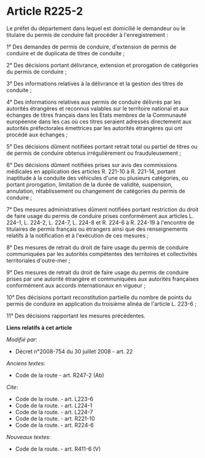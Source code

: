 # Article R225-2

Le préfet du département dans lequel est domicilié le demandeur ou le titulaire du permis de conduire fait procéder à
l'enregistrement : 

1° Des demandes de permis de conduire, d'extension de permis de conduire et de duplicata de titres de conduite ; 

2° Des décisions portant délivrance, extension et prorogation de catégories du permis de conduire ; 

3° Des informations relatives à la délivrance et la gestion des titres de conduite ; 

4° Des informations relatives aux permis de conduire délivrés par les autorités étrangères et reconnus valables sur le
territoire national et aux échanges de titres français dans les Etats membres de la Communauté européenne dans les cas où ces
titres seraient adressés directement aux autorités préfectorales émettrices par les autorités étrangères qui ont procédé aux
échanges ; 

5° Des décisions dûment notifiées portant retrait total ou partiel de titres ou de permis de conduire obtenus irrégulièrement
ou frauduleusement ; 

6° Des décisions dûment notifiées prises sur avis des commissions médicales en application des articles R. 221-10 à R.
221-14, portant inaptitude à la conduite des véhicules d'une ou plusieurs catégories, ou portant prorogation, limitation de
la durée de validité, suspension, annulation, rétablissement ou changement de catégories du permis de conduire ; 

7° Des mesures administratives dûment notifiées portant restriction du droit de faire usage du permis de conduire prises
conformément aux articles L. 224-1, L. 224-2, L. 224-7, L. 224-8 et R. 224-6 à R. 224-19 à l'encontre de titulaires de permis
français ou étrangers ainsi que des renseignements relatifs à la notification et à l'exécution de ces mesures ; 

8° Des mesures de retrait du droit de faire usage du permis de conduire communiquées par les autorités compétentes des
territoires et collectivités territoriales d'outre-mer ; 

9° Des mesures de retrait du droit de faire usage du permis de conduire prises par une autorité étrangère et communiquées aux
autorités françaises conformément aux accords internationaux en vigueur ; 

10° Des décisions portant reconstitution partielle du nombre de points du permis de conduire en application du troisième
alinéa de l'article L. 223-6 ; 

11° Des décisions rapportant les mesures précédentes.

**Liens relatifs à cet article**

_Modifié par_:

  - Décret n°2008-754 du 30 juillet 2008 - art. 22

_Anciens textes_:

  - Code de la route - art. R247-2 (Ab)

_Cite_:

  - Code de la route. - art. L223-6
  - Code de la route. - art. L224-1
  - Code de la route. - art. L224-7
  - Code de la route. - art. R221-10
  - Code de la route. - art. R224-6

_Nouveaux textes_:

  - Code de la route. - art. R411-6 (V)
